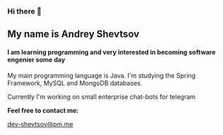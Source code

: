 ### Hi there 👋

## My name is Andrey Shevtsov

#### I am learning programming and very interested in becoming software engenier some day

My main programming language is Java. I'm studying the Spring Framework, MySQL and MongoDB databases.

Currently I'm working on small enterprise chat-bots for telegram

__Feel free to contact me:__

dev-shevtsov@pm.me
